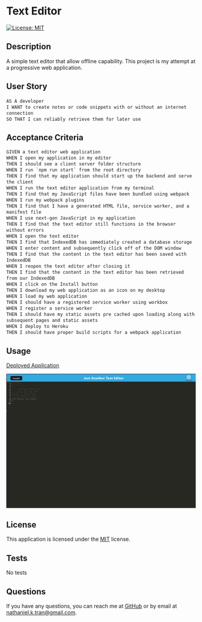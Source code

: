 # Text Editor

[![License: MIT](https://img.shields.io/badge/License-MIT-yellow.svg)](https://opensource.org/licenses/MIT)

## Description

A simple text editor that allow offline capability. This project is my attempt at a progressive web application.

## User Story
  
```
AS A developer
I WANT to create notes or code snippets with or without an internet connection
SO THAT I can reliably retrieve them for later use
```
  
## Acceptance Criteria
  
``` 
GIVEN a text editor web application
WHEN I open my application in my editor
THEN I should see a client server folder structure
WHEN I run `npm run start` from the root directory
THEN I find that my application should start up the backend and serve the client
WHEN I run the text editor application from my terminal
THEN I find that my JavaScript files have been bundled using webpack
WHEN I run my webpack plugins
THEN I find that I have a generated HTML file, service worker, and a manifest file
WHEN I use next-gen JavaScript in my application
THEN I find that the text editor still functions in the browser without errors
WHEN I open the text editor
THEN I find that IndexedDB has immediately created a database storage
WHEN I enter content and subsequently click off of the DOM window
THEN I find that the content in the text editor has been saved with IndexedDB
WHEN I reopen the text editor after closing it
THEN I find that the content in the text editor has been retrieved from our IndexedDB
WHEN I click on the Install button
THEN I download my web application as an icon on my desktop
WHEN I load my web application
THEN I should have a registered service worker using workbox
WHEN I register a service worker
THEN I should have my static assets pre cached upon loading along with subsequent pages and static assets
WHEN I deploy to Heroku
THEN I should have proper build scripts for a webpack application
```

## Usage

[Deployed Application](https://shrouded-tundra-62169-38fe73e9f1c9.herokuapp.com/)

![screenshot](./images/jate-screenshot.png)


## License
This application is licensed under the [MIT](https://opensource.org/licenses/MIT) license.

## Tests
No tests

## Questions
If you have any questions, you can reach me at [GitHub](https://github.com/n810tran) or by email at nathaniel.k.tran@gmail.com.

